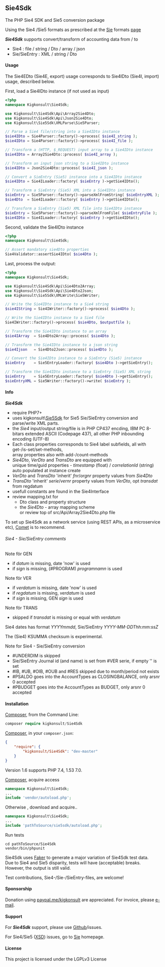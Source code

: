 ## Sie4Sdk

The PHP Sie4 SDK and Sie5 conversion package

Using the Sie4 /Sie5 formats as prescribed at the [Sie] formats [page]

__*Sie4Sdk*__ supports convert/transform of accounting data from / to
- Sie4 : file / string / Dto / array / json
- Sie/SieEntry : XML / string / Dto


#### Usage

The Sie4EDto (Sie4E, export) usage corresponds to Sie4IDto (Sie4I, import) usage, described below. 

First, load a Sie4IDto instance (if not used as input)

```php
<?php
namespace Kigkonsult\Sie4Sdk;

use Kigkonsult\Sie4Sdk\Api\Array2Sie4Dto;
use Kigkonsult\Sie4Sdk\Api\Json2Sie4Dto;
use Kigkonsult\Sie5Sdk\XMLParse\Sie5Parser;

// Parse a Sie4 file/string into a Sie4IDto instance
$sie4IDto = Sie4Parser::factory()->process( $sie4I_string );
$sie4IDto = Sie4Parser::factory()->process( $sie4I_file );

// Transform a (HTTP, $_REQUEST) input array to a Sie4IDto instance
$sie4IDto = Array2Sie4Dto::process( $sie4I_array );

// Transform an input json string to a Sie4IDto instance
$sie4IDto = Json2Sie4Dto::process( $sie4I_json );

// Convert a SieEntry (Sie5) instance into a Sie4IDto instance
$sie4IDto = Sie4ILoader::factory( $sieEntry )->getSie4IDto();

// Transform a SieEntry (Sie5) XML into a Sie4IDto instance
$sieEntry = Sie5Parser::factory()->parseXmlFromString( $sieEntryXML );
$sie4Dto  = Sie4ILoader::factory( $sieEntry )->getSie4IDto();

// Transform a SieEntry (Sie5) XML file into Sie4IDto instance
$sieEntry = Sie5Parser::factory()->parseXmlFromFile( $sieEntryFile );
$sie4IDto = Sie4ILoader::factory( $sieEntry )->getSie4IDto();

```

Second, validate the Sie4IDto instance

```php
<?php
namespace Kigkonsult\Sie4Sdk;

// Assert mandatory sie4Dto properties
Sie4Validator::assertSie4IDto( $sie4Dto );
```

Last, process the output:

```php
<?php
namespace Kigkonsult\Sie4Sdk;

use Kigkonsult\Sie4Sdk\Api\Sie4Dto2Array;
use Kigkonsult\Sie4Sdk\Api\Sie4Dto2Json;
use Kigkonsult\Sie5Sdk\XMLWrite\Sie5Writer;

// Write the Sie4IDto instance to a Sie4 string
$sie4IString = Sie4IWriter::factory()->process( $sie4Dto );

// Write the Sie4IDto instance to a Sie4 file
Sie4IWriter::factory()->process( $sie4Dto, $outputfile );

// Transform the Sie4IDto instance to an array
$sie4IArray  = Sie4Dto2Array::process( $sie4Dto );

// Transform the Sie4IDto instance to a json string
$sie4Ijson   = Sie4Dto2Json::process( $sie4Dto );

// Convert the Sie4IDto instance to a SieEntry (Sie5) instance
$sieEntry    = Sie5EntryLoader::factory( $sie4Dto )->getSieEntry();

// Transform the Sie4IDto instance to a SieEntry (Sie5) XML string
$sieEntry    = Sie5EntryLoader::factory( $sie4Dto )->getSieEntry();
$sieEntryXML = Sie5Writer::factory()->write( $sieEntry );

```

#### Info

__*Sie4Sdk*__ 
- require PHP7+
- uses kigkonsult\\[Sie5Sdk] for Sie5 Sie/SieEntry conversion and parse/write XML parts.
- the _Sie4_ input/output string/file is in PHP CP437 encding, IBM PC 8-bitars extended ASCII (Codepage 437),
all other PHP inbounding encoding (UTF-8)
- Each class properties corresponds to Sie4 label subfields, all with get-/is-set/set-methods,<br> 
  array properties also with add-/count-methods
- _Sie4Dto_, _VerDto_ and _TransDto_ are equipped with<br>
  unique time/guid properties - _timestamp_ (float) / _correlationId_ (string)<br>
  auto populated at instance create
- _VerDto_ and _TransDto_ 'inherit' _fnr_/_orgnr_ property values from _Sie4Dto_
- _TransDto_ 'inherit' _serie_/_vernr_ property values from _VerDto_, opt _transdat_ from regdatum 
- usefull constants are found in the Sie4Interface
- review mapping.txt for
  - Dto class and property structure
  - the _Sie4Dto_ - array mapping scheme<br>
  or review top of src/Api/Array2Sie4Dto.php file


To set up Sie4Sdk as a network service (using REST APIs, as a microservice etc), [Comet] is to recommend.


###### Sie4 - Sie/SieEntry comments

Note för GEN
* if _datum_ is missing, date 'now' is used
* if _sign_ is missing, (#PROGRAM) _programnamn_ is used

Note för VER
* if _verdatum_ is missing, date 'now' is used
* if _regdatum_ is missing, _verdatum_ is used
* if _sign_ is missing, GEN _sign_ is used

Note för TRANS
* skipped if _transdat_ is missing or equal with _verdatum_

Sie4 dates has format _YYYYmmdd_, Sie/SieEntry _YYYY-MM-DDThh:mm:ssZ_

The (Sie4) KSUMMA checksum is experimental.

Note for Sie4 - Sie/SieEntry conversion
* \#UNDERDIM is skipped
* Sie/SieEntry Journal id (and name) is set from #VER serie, if empty '' is set
* \#IB, #UB, #OIB, #OUB and #RES skipped due to month/period not exists
* \#PSALDO goes into the AccountTypes as CLOSINGBALANCE, only arsnr 0 accepted
* \#PBUDGET goes into the AccountTypes as BUDGET, only arsnr 0 accepted

#### Installation

[Composer], from the Command Line:

``` php
composer require kigkonsult/Sie4Sdk
```

[Composer], in your `composer.json`:

``` json
{
    "require": {
        "kigkonsult/Sie4Sdk": "dev-master"
    }
}
```
Version 1.6 supports PHP 7.4, 1.53 7.0.

[Composer], acquire access
``` php
namespace Kigkonsult\Sie4Sdk;
...
include 'vendor/autoload.php';
```


Otherwise , download and acquire..

``` php
namespace Kigkonsult\Sie4Sdk;
...
include 'pathToSource/sie5sdk/autoload.php';
```

Run tests
```
cd pathToSource/Sie4Sdk
vendor/bin/phpunit
```
Sie4Sdk uses [Faker] to generate a major variation of Sie4Sdk test data.<br>
Due to Sie4 and Sie5 disparity, tests will have (acceptable) breaks.
However, the output is still valid.

Test contributions, Sie4-/Sie-/SieEntry-files, are welcome!


#### Sponsorship
Donation using [paypal.me/kigkonsult] are appreciated.
For invoice, please [e-mail]</a>.


#### Support

For __*Sie4Sdk*__ support, please use [Github]/issues.

For Sie4/Sie5 ([XSD]) issues, go to [Sie] homepage.


#### License

This project is licensed under the LGPLv3 License


[Composer]:https://getcomposer.org/
[Comet]:https://github.com/gotzmann/comet
[DsigSdk]:https://github.com/iCalcreator/dsigsdk
[e-mail]:mailto:ical@kigkonsult.se
[Faker]:https://github.com/fzaninotto/Faker
[Github]:https://github.com/iCalcreator/Sie4Sdk/issues
[Sie5Sdk]:https://github.com/iCalcreator/SieSdk
[page]:https://sie.se/format/
[paypal.me/kigkonsult]:https://paypal.me/kigkonsult
[Sie]:http://www.sie.se
[XSD]:http://www.sie.se/sie5.xsd

[comment]: # (This file is part of Sie4Sdk, The PHP Sie4I SDK and Sie5 conversion package. Copyright 2021 Kjell-Inge Gustafsson, kigkonsult, All rights reserved, licence LGPLv3)
